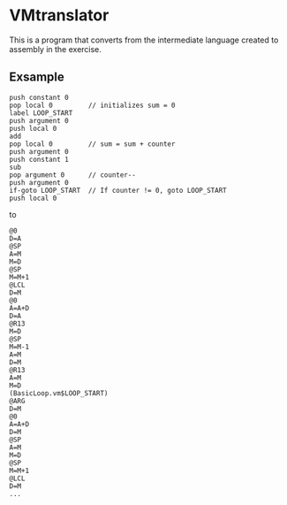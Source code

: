 # VMtranslator

This is a program that converts from the intermediate language created to assembly in the exercise.

## Exsample

```
push constant 0    
pop local 0         // initializes sum = 0
label LOOP_START
push argument 0    
push local 0
add
pop local 0	        // sum = sum + counter
push argument 0
push constant 1
sub
pop argument 0      // counter--
push argument 0
if-goto LOOP_START  // If counter != 0, goto LOOP_START
push local 0

```

to

```
@0
D=A
@SP
A=M
M=D
@SP
M=M+1
@LCL
D=M
@0
A=A+D
D=A
@R13
M=D
@SP
M=M-1
A=M
D=M
@R13
A=M
M=D
(BasicLoop.vm$LOOP_START)
@ARG
D=M
@0
A=A+D
D=M
@SP
A=M
M=D
@SP
M=M+1
@LCL
D=M
...
```

